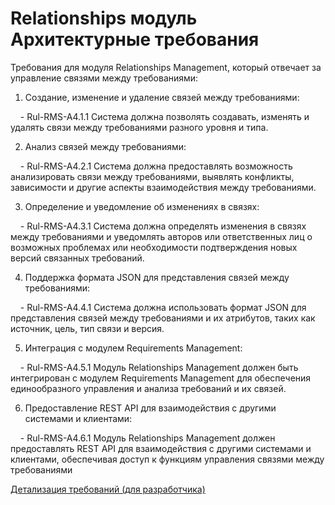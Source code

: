 # Relationships модуль Архитектурные требования

Требования для модуля Relationships Management, который отвечает за управление связями между требованиями:

1. Создание, изменение и удаление связей между требованиями:

    - Rul-RMS-A4.1.1 Система должна позволять создавать, изменять и удалять связи между требованиями разного уровня и типа.

2. Анализ связей между требованиями:

    - Rul-RMS-A4.2.1 Система должна предоставлять возможность анализировать связи между требованиями, выявлять конфликты, зависимости и другие аспекты взаимодействия между требованиями.

3. Определение и уведомление об изменениях в связях:

    - Rul-RMS-A4.3.1 Система должна определять изменения в связях между требованиями и уведомлять авторов или ответственных лиц о возможных проблемах или необходимости подтверждения новых версий связанных требований.

4. Поддержка формата JSON для представления связей между требованиями:

    - Rul-RMS-A4.4.1 Система должна использовать формат JSON для представления связей между требованиями и их атрибутов, таких как источник, цель, тип связи и версия.

5. Интеграция с модулем Requirements Management:

    - Rul-RMS-A4.5.1 Модуль Relationships Management должен быть интегрирован с модулем Requirements Management для обеспечения единообразного управления и анализа требований и их связей.

6. Предоставление REST API для взаимодействия с другими системами и клиентами:

    - Rul-RMS-A4.6.1 Модуль Relationships Management должен предоставлять REST API для взаимодействия с другими системами и клиентами, обеспечивая доступ к функциям управления связями между требованиями


[Детализация требований (для разработчика)](Детализация%20требований%20(для%20разработчика).md)